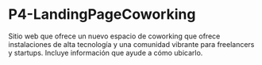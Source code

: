 # P4-LandingPageCoworking
Sitio web que ofrece un nuevo espacio de coworking que ofrece instalaciones de alta tecnología y una comunidad vibrante para freelancers y startups. Incluye información que ayude a cómo ubicarlo.
